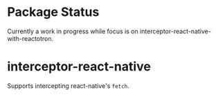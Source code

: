 # Package Status

Currently a work in progress while focus is on interceptor-react-native-with-reactotron.

# interceptor-react-native

Supports intercepting react-native's `fetch`.
